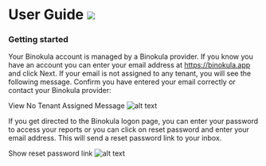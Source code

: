 # User Guide ![](images/favicon.png)

### Getting started
Your Binokula account is managed by a Binokula provider. If you know you have an account you can enter your email address at <https://binokula.app> and click Next. If your email is not assigned to any tenant, you will see the following message. Confirm you have entered your email correctly or contact your Binokula provider:

View No Tenant Assigned Message
![alt text](images/faq/no_tenant.PNG "No tenant message")
 

If you get directed to the Binokula logon page, you can enter your password to access your reports or you can click on reset password and enter your email address. This will send a reset password link to your inbox.

Show reset password link
![alt text](images/faq/reset_password_logon.PNG "Reset password link on the logon page")
 